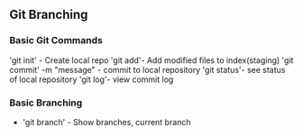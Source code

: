 ## Git Branching

### Basic Git Commands
'git init' - Create local repo
'git add'- Add modified files to index(staging)
'git commit' -m "message" - commit to local repository
'git status'- see status of local repository
'git log'- view commit log

### Basic Branching
* 'git branch' - Show branches, current branch
